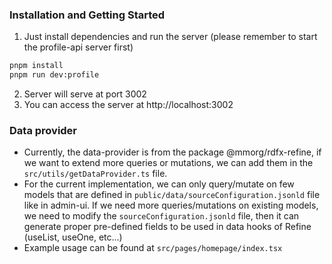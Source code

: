 ### Installation and Getting Started
1. Just install dependencies and run the server (please remember to start the profile-api server first)
```bash
pnpm install
pnpm run dev:profile
```
2. Server will serve at port 3002
3. You can access the server at http://localhost:3002

### Data provider
- Currently, the data-provider is from the package @mmorg/rdfx-refine, if we want to extend more queries or mutations, we can add them in the `src/utils/getDataProvider.ts` file.
- For the current implementation, we can only query/mutate on few models that are defined in `public/data/sourceConfiguration.jsonld` file like in admin-ui.
If we need more queries/mutations on existing models, we need to modify the `sourceConfiguration.jsonld` file, then it can generate proper pre-defined fields to be used in data hooks of Refine (useList, useOne, etc...)
- Example usage can be found at `src/pages/homepage/index.tsx`
